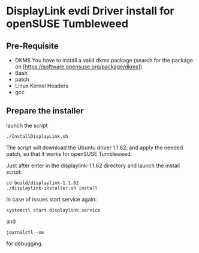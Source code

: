 # DisplayLink evdi Driver install for openSUSE Tumbleweed #

## Pre-Requisite ##

- DKMS You have to install a valid dkms package (search for the package on [https://software.opensuse.org/package/dkms])
- Bash
- patch
- Linux Kernel Headers
- gcc

## Prepare the installer ##

launch the script
```
./InstallDisplayLink.sh
```

The script will download the Ubuntu driver 1.1.62, and apply the needed patch, so that it works for openSUSE Tumbleweed.

Just after enter in the displaylink-1.1.62 directory and launch the install script:
```
cd build/displaylink-1.1.62
./displaylink-installer.sh install
```

In case of issues start service again:
```
systemctl start displaylink.service
```
and
```
journalctl -xe
```
for debugging.
